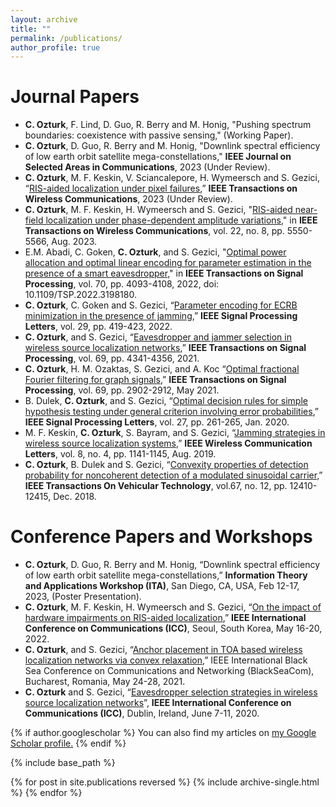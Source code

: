 ```yaml
---
layout: archive
title: ""
permalink: /publications/
author_profile: true
---
```



Journal Papers
======
- **C. Ozturk**, F. Lind, D. Guo, R. Berry and M. Honig, "Pushing spectrum boundaries: coexistence with passive sensing," (Working Paper).
- **C. Ozturk**, D. Guo, R. Berry and M. Honig, "Downlink spectral efficiency of low earth orbit satellite mega-constellations," **IEEE Journal on Selected Areas in Communications**, 2023 (Under Review).
- **C. Ozturk**, M. F. Keskin, V. Sciancalepore, H. Wymeersch and S. Gezici, “[RIS-aided localization under pixel failures](https://browse.arxiv.org/pdf/2302.04436.pdf),” **IEEE Transactions on Wireless Communications**, 2023 (Under Review).
- **C. Ozturk**,  M. F. Keskin, H. Wymeersch and S. Gezici, "[RIS-aided near-field localization under phase-dependent amplitude variations](https://ieeexplore.ieee.org/abstract/document/10017173)," in **IEEE Transactions on Wireless Communications**, vol. 22, no. 8, pp. 5550-5566, Aug. 2023.
- E.M. Abadi, C. Goken, **C. Ozturk**, and S. Gezici, "[Optimal power allocation and optimal linear encoding for parameter estimation in the presence of a smart eavesdropper](https://ieeexplore.ieee.org/abstract/document/9855400)," in **IEEE Transactions on Signal Processing**, vol. 70, pp. 4093-4108, 2022, doi: 10.1109/TSP.2022.3198180.
- **C. Ozturk**, C. Goken and S. Gezici, “[Parameter encoding for ECRB minimization in the presence of jamming](https://ieeexplore.ieee.org/abstract/document/9647943),” **IEEE Signal Processing Letters**, vol. 29, pp. 419-423, 2022.
- **C. Ozturk**, and S. Gezici, “[Eavesdropper and jammer selection in wireless source localization networks](https://ieeexplore.ieee.org/abstract/document/9495265),” **IEEE Transactions on Signal Processing**, vol. 69, pp. 4341-4356, 2021.
- **C. Ozturk**, H. M. Ozaktas, S. Gezici, and A. Koc “[Optimal fractional Fourier filtering for graph signals](https://ieeexplore.ieee.org/abstract/document/9435933),” **IEEE Transactions on Signal Processing**, vol. 69, pp. 2902-2912, May 2021.
- B. Dulek, **C. Ozturk**, and S. Gezici, “[Optimal decision rules for simple hypothesis testing under general criterion involving error probabilities](https://ieeexplore.ieee.org/abstract/document/8957537),” **IEEE Signal Processing Letters**, vol. 27, pp. 261-265, Jan. 2020.
- M. F. Keskin, **C. Ozturk**, S. Bayram, and S. Gezici, “[Jamming strategies in wireless source localization systems](https://ieeexplore.ieee.org/abstract/document/8680666),” **IEEE Wireless Communication Letters**, vol. 8, no. 4, pp. 1141-1145, Aug. 2019.
- **C. Ozturk**, B. Dulek and S. Gezici, “[Convexity properties of detection probability for noncoherent detection of a modulated sinusoidal carrier](https://ieeexplore.ieee.org/abstract/document/8494789),” **IEEE Transactions On Vehicular Technology**, vol.67, no. 12, pp. 12410-12415, Dec. 2018.

Conference Papers and Workshops
=====
- **C. Ozturk**, D. Guo, R. Berry and M. Honig, “Downlink spectral efficiency of low earth orbit satellite mega-constellations,” **Information Theory and Applications Workshop (ITA)**, San Diego, CA, USA, Feb 12-17, 2023, (Poster Presentation).
- **C. Ozturk**, M. F. Keskin, H. Wymeersch and S. Gezici, “[On the impact of hardware impairments on RIS-aided localization](https://ieeexplore.ieee.org/abstract/document/9838889),” **IEEE International Conference on Communications (ICC)**, Seoul, South Korea, May 16-20, 2022.
- **C. Ozturk**, and S. Gezici, “[Anchor placement in TOA based wireless localization networks via convex relaxation](https://ieeexplore.ieee.org/abstract/document/9527822),” IEEE International Black Sea Conference on Communications and Networking (BlackSeaCom), Bucharest, Romania, May 24-28, 2021.
- **C. Ozturk** and S. Gezici, “[Eavesdropper selection strategies in wireless source localization networks](https://ieeexplore.ieee.org/abstract/document/9148683)”, **IEEE International Conference on Communications (ICC)**, Dublin, Ireland, June 7-11, 2020.




{% if author.googlescholar %}
  You can also find my articles on <u><a href="{{author.googlescholar}}">my Google Scholar profile</a>.</u>
{% endif %}

{% include base_path %}

{% for post in site.publications reversed %}
  {% include archive-single.html %}
{% endfor %}
